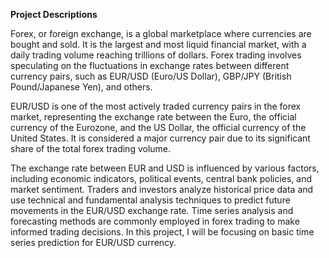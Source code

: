 **Project Descriptions**

Forex, or foreign exchange, is a global marketplace where currencies are bought and sold. It is the largest and most liquid financial market, with a daily trading volume reaching trillions of dollars. Forex trading involves speculating on the fluctuations in exchange rates between different currency pairs, such as EUR/USD (Euro/US Dollar), GBP/JPY (British Pound/Japanese Yen), and others.

EUR/USD is one of the most actively traded currency pairs in the forex market, representing the exchange rate between the Euro, the official currency of the Eurozone, and the US Dollar, the official currency of the United States. It is considered a major currency pair due to its significant share of the total forex trading volume.

The exchange rate between EUR and USD is influenced by various factors, including economic indicators, political events, central bank policies, and market sentiment. Traders and investors analyze historical price data and use technical and fundamental analysis techniques to predict future movements in the EUR/USD exchange rate. Time series analysis and forecasting methods are commonly employed in forex trading to make informed trading decisions. In this project, I will be focusing on basic time series prediction for EUR/USD currency.
